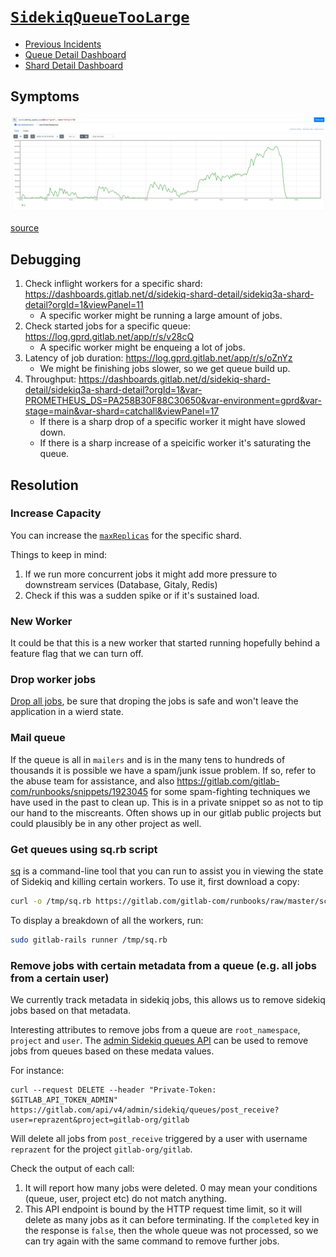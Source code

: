 # [`SidekiqQueueTooLarge`](../../rules/sidekiq-queues.yml)

* [Previous Incidents](https://gitlab.com/gitlab-com/gl-infra/production/-/issues/?sort=created_date&state=all&label_name%5B%5D=a%3ASidekiqQueueTooLarge&first_page_size=20)
* [Queue Detail Dashboard](https://dashboards.gitlab.net/d/sidekiq-queue-detail/sidekiq3a-queue-detail?orgId=1)
* [Shard Detail Dashboard](https://dashboards.gitlab.net/d/sidekiq-shard-detail/sidekiq3a-shard-detail?orgId=1&var-PROMETHEUS_DS=PA258B30F88C30650&var-environment=gprd&var-stage=main&var-shard=catchall&from=1702857600000&to=1702943999000)

## Symptoms

![large sidekiq Queue](./img/sidekiq-large-queue.png)

[source](https://thanos.gitlab.net/graph?g0.expr=max(sidekiq_queue_size%7Benv%3D%22gprd%22%2C%20name%3D%22default%22%7D)&g0.tab=0&g0.stacked=0&g0.range_input=6h&g0.max_source_resolution=0s&g0.deduplicate=1&g0.partial_response=0&g0.store_matches=%5B%5D&g0.end_input=2023-12-18%2015%3A30%3A00&g0.moment_input=2023-12-18%2015%3A30%3A00)

## Debugging

1. Check inflight workers for a specific shard: <https://dashboards.gitlab.net/d/sidekiq-shard-detail/sidekiq3a-shard-detail?orgId=1&viewPanel=11>
    * A specific worker might be running a large amount of jobs.
1. Check started jobs for a specific queue: <https://log.gprd.gitlab.net/app/r/s/v28cQ>
    * A specific worker might be enqueing a lot of jobs.
1. Latency of job duration: <https://log.gprd.gitlab.net/app/r/s/oZnYz>
    * We might be finishing jobs slower, so we get queue build up.
1. Throughput: <https://dashboards.gitlab.net/d/sidekiq-shard-detail/sidekiq3a-shard-detail?orgId=1&var-PROMETHEUS_DS=PA258B30F88C30650&var-environment=gprd&var-stage=main&var-shard=catchall&viewPanel=17>
    * If there is a sharp drop of a specific worker it might have slowed down.
    * If there is a sharp increase of a speicific worker it's saturating the queue.

## Resolution

### Increase Capacity

You can increase the [`maxReplicas`](https://gitlab.com/gitlab-com/gl-infra/k8s-workloads/gitlab-com/-/blob/28d3a55911185087719b183cc4bbca589154bf37/releases/gitlab/values/gprd.yaml.gotmpl#L570) for the specific shard.

Things to keep in mind:

1. If we run more concurrent jobs it might add more pressure to downstream services (Database, Gitaly, Redis)
1. Check if this was a sudden spike or if it's sustained load.

### New Worker

It could be that this is a new worker that started running hopefully behind a feature flag that we can turn off.

### Drop worker jobs

[Drop all jobs](https://gitlab.com/gitlab-com/runbooks/-/blob/master/docs/sidekiq/disabling-a-worker.md#dropping-jobs-using-feature-flags-via-chatops),
be sure that droping the jobs is safe and won't leave the application in a wierd state.

### Mail queue

If the queue is all in `mailers` and is in the many tens to hundreds of thousands it is
possible we have a spam/junk issue problem.  If so, refer to the abuse team for assistance,
and also <https://gitlab.com/gitlab-com/runbooks/snippets/1923045> for some spam-fighting
techniques we have used in the past to clean up.  This is in a private snippet so as not
to tip our hand to the miscreants.  Often shows up in our gitlab public projects but could
plausibly be in any other project as well.

### Get queues using sq.rb script

[sq](https://gitlab.com/gitlab-com/runbooks/raw/master/scripts/sidekiq/sq.rb) is a command-line tool that you can run to
assist you in viewing the state of Sidekiq and killing certain workers. To use it,
first download a copy:

```bash
curl -o /tmp/sq.rb https://gitlab.com/gitlab-com/runbooks/raw/master/scripts/sidekiq/sq.rb
```

To display a breakdown of all the workers, run:

```bash
sudo gitlab-rails runner /tmp/sq.rb
```

### Remove jobs with certain metadata from a queue (e.g. all jobs from a certain user)

We currently track metadata in sidekiq jobs, this allows us to remove
sidekiq jobs based on that metadata.

Interesting attributes to remove jobs from a queue are `root_namespace`,
`project` and `user`. The [admin Sidekiq queues
API](https://docs.gitlab.com/ee/api/admin_sidekiq_queues.html) can be
used to remove jobs from queues based on these medata values.

For instance:

```shell
curl --request DELETE --header "Private-Token: $GITLAB_API_TOKEN_ADMIN" https://gitlab.com/api/v4/admin/sidekiq/queues/post_receive?user=reprazent&project=gitlab-org/gitlab
```

Will delete all jobs from `post_receive` triggered by a user with
username `reprazent` for the project `gitlab-org/gitlab`.

Check the output of each call:

1. It will report how many jobs were deleted.  0 may mean your conditions (queue, user, project etc) do not match anything.
1. This API endpoint is bound by the HTTP request time limit, so it will delete as many jobs as it can before terminating. If the `completed` key in the response is `false`, then the whole queue was not processed, so we can try again with the same command to remove further jobs.
